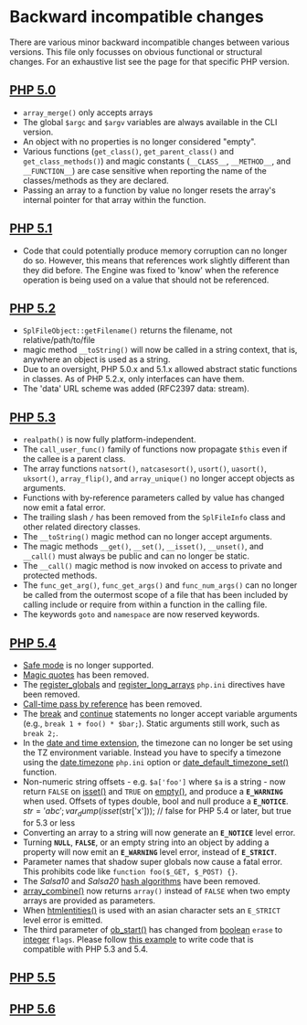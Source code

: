 # Backward incompatible changes

There are various minor backward incompatible changes between various versions. This file only focusses on obvious functional or structural changes. For an exhaustive list see the page for that specific PHP version.

## [PHP 5.0]

- `array_merge()` only accepts arrays
- The global `$argc` and `$argv` variables are always available in the CLI version.
- An object with no properties is no longer considered "empty".
- Various functions (`get_class()`, `get_parent_class()` and `get_class_methods()`) and magic constants (`__CLASS__`, `__METHOD__`, and `__FUNCTION__`) are case sensitive when reporting the name of the classes/methods as they are declared.
- Passing an array to a function by value no longer resets the array's internal pointer for that array within the function. 

## [PHP 5.1]

- Code that could potentially produce memory corruption can no longer do so. However, this means that references work slightly different than they did before. The Engine was fixed to 'know' when the reference operation is being used on a value that should not be referenced. 


## [PHP 5.2]

- `SplFileObject::getFilename()` returns the filename, not relative/path/to/file
- magic method `__toString()` will now be called in a string context, that is, anywhere an object is used as a string. 
- Due to an oversight, PHP 5.0.x and 5.1.x allowed abstract static functions in classes. As of PHP 5.2.x, only interfaces can have them.
- The 'data' URL scheme was added  (RFC2397 data: stream).

## [PHP 5.3]

- `realpath()` is now fully platform-independent.
- The `call_user_func()` family of functions now propagate `$this` even if the callee is a parent class.
- The array functions `natsort()`, `natcasesort()`, `usort()`, `uasort()`, `uksort()`, `array_flip()`, and `array_unique()` no longer accept objects as arguments.
- Functions with by-reference parameters called by value has changed now emit a fatal error.
- The trailing slash `/` has been removed from the `SplFileInfo` class and other related directory classes.
- The `__toString()` magic method can no longer accept arguments.
- The magic methods `__get()`, `__set()`, `__isset()`, `__unset()`, and `__call()` must always be public and can no longer be static.
- The `__call()` magic method is now invoked on access to private and protected methods.
- The `func_get_arg()`, `func_get_args()` and `func_num_args()` can no longer be called from the outermost scope of a file that has been included by calling include or require from within a function in the calling file.
- The keywords `goto` and `namespace` are now reserved keywords.

## [PHP 5.4]

* [Safe mode](features.safe-mode.php) is no longer supported.
* [Magic quotes](security.magicquotes.php) has been removed.
* The [register_globals](ini.core.php#ini.register-globals) and [register_long_arrays](ini.core.php#ini.register-long-arrays) `php.ini` directives have been removed.
* [Call-time pass by reference](language.references.pass.php) has been removed.
* The [break](control-structures.break.php) and [continue](control-structures.continue.php) statements no longer accept variable arguments (e.g., `break 1 + foo() * $bar;`). Static arguments still work, such as `break 2;`.
* In the [date and time extension](book.datetime.php), the timezone can no longer be set using the TZ environment variable. Instead you have to specify a timezone using the [date.timezone](datetime.configuration.php#ini.date.timezone) `php.ini` option or [date_default_timezone_set()](function.date-default-timezone-set.php) function.
* Non-numeric string offsets - e.g. `$a['foo']` where `$a` is a string - now return `FALSE` on [isset()](function.isset.php) and `TRUE` on [empty()](function.empty.php), and produce a **`E_WARNING`** when used. Offsets of types double, bool and null produce a **`E_NOTICE`**. $str='abc';var_dump(isset($str['x'])); // false for PHP 5.4 or later, but true for 5.3 or less
* Converting an array to a string will now generate an **`E_NOTICE`** level error.
* Turning **`NULL`**, **`FALSE`**, or an empty string into an object by adding a property will now emit an **`E_WARNING`** level error, instead of **`E_STRICT`**.
* Parameter names that shadow super globals now cause a fatal error. This prohibits code like `function foo($_GET, $_POST) {}`.
* The _Salsa10_ and _Salsa20_ [hash algorithms](book.hash.php) have been removed.
* [array_combine()](function.array-combine.php) now returns `array()` instead of `FALSE` when two empty arrays are provided as parameters.
* When [htmlentities()](function.htmlentities.php) is used with an asian character sets an `E_STRICT` level error is emitted.
* The third parameter of [ob_start()](function.ob-start.php) has changed from [boolean](language.types.boolean.php) `erase` to [integer](language.types.integer.php) `flags`. Please follow [this example](function.ob-start.php#function.ob-start.flags-bc) to write code that is compatible with PHP 5.3 and 5.4.

## [PHP 5.5]

## [PHP 5.6]

[PHP 5.0]: http://php.net/manual/en/migration5.incompatible.php
[PHP 5.1]: http://php.net/manual/en/migration51.references.php
[PHP 5.2]: http://php.net/manual/en/migration52.incompatible.php
[PHP 5.3]: http://php.net/manual/en/migration53.incompatible.php
[PHP 5.4]: http://php.net/manual/en/migration54.incompatible.php
[PHP 5.5]: http://php.net/manual/en/migration55.incompatible.php
[PHP 5.6]: http://php.net/manual/en/migration56.incompatible.php

